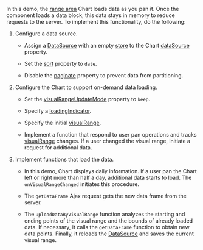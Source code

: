 In this demo, the [range area](https://js.devexpress.com/Demos/WidgetsGallery/Demo/Charts/RangeArea/) Chart loads data as you pan it. Once the component loads a data block, this data stays in memory to reduce requests to the server. To implement this functionality, do the following:

1. Configure a data source.

    - Assign a [DataSource](/Documentation/ApiReference/Data_Layer/DataSource/) with an empty [store](/Documentation/ApiReference/Data_Layer/DataSource/Configuration/store/) to the Chart [dataSource](/Documentation/ApiReference/UI_Components/dxChart/Configuration/#dataSource) property.

    - Set the [sort](/Documentation/ApiReference/Data_Layer/DataSource/Configuration/#sort) property to `date`.

    - Disable the [paginate](/Documentation/ApiReference/Data_Layer/DataSource/Configuration/#paginate) property to prevent data from partitioning.

2. Configure the Chart to support on-demand data loading.

    - Set the [visualRangeUpdateMode](/Documentation/ApiReference/UI_Components/dxChart/Configuration/argumentAxis/#visualRangeUpdateMode) property to `keep`.

    - Specify a [loadingIndicator](/Documentation/ApiReference/UI_Components/dxChart/Configuration/loadingIndicator/).

    - Specify the initial [visualRange](/Documentation/ApiReference/UI_Components/dxChart/Configuration/argumentAxis/visualRange/).
    
    - Implement a function that respond to user pan operations and tracks [visualRange](/Documentation/ApiReference/UI_Components/dxChart/Configuration/argumentAxis/visualRange/) changes. If a user changed the visual range, initiate a request for additional data.

3. Implement functions that load the data.

    - In this demo, Chart displays daily information. If a user pan the Chart left or right more than half a day, additional data starts to load. The `onVisualRangeChanged` initiates this procedure.

    - The `getDataFrame` Ajax request gets the new data frame from the server.

    - The `uploadDataByVisualRange` function analyzes the starting and ending points of the visual range and the bounds of already loaded data. If necessary, it calls the `getDataFrame` function to obtain new data points. Finally, it reloads the [DataSource](/Documentation/ApiReference/Data_Layer/DataSource/) and saves the current visual range.

    